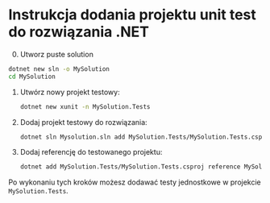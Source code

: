 # Instrukcja dodania projektu unit test do rozwiązania .NET

0. Utworz puste solution

```bash
dotnet new sln -o MySolution
cd MySolution

```

1. Utwórz nowy projekt testowy:

   ```bash
   dotnet new xunit -n MySolution.Tests
   ```

2. Dodaj projekt testowy do rozwiązania:
   ```bash
   dotnet sln Mysolution.sln add MySolution.Tests/MySolution.Tests.csproj
   ```
3. Dodaj referencję do testowanego projektu:
   ```bash
   dotnet add MySolution.Tests/MySolution.Tests.csproj reference MySolution.Console/MySolution.Console.csproj
   ```

Po wykonaniu tych kroków możesz dodawać testy jednostkowe w projekcie `MySolution.Tests`.
